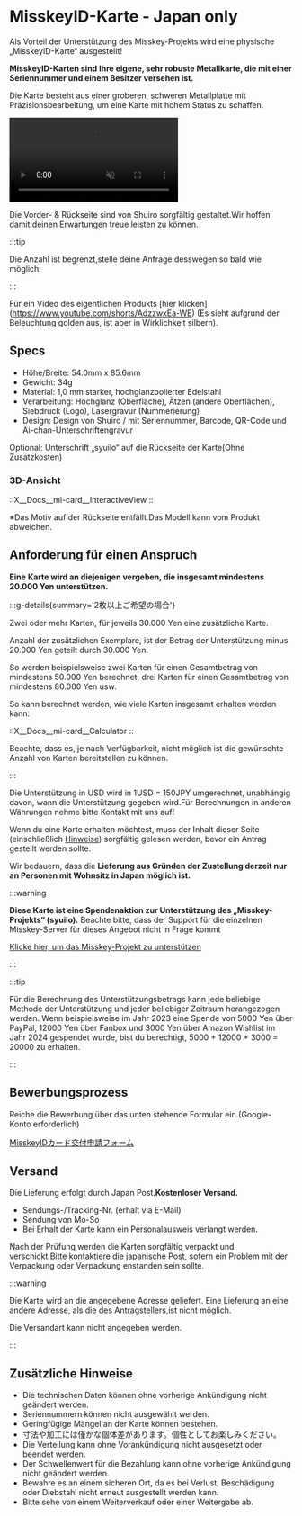 # MisskeyID-Karte - Japan only

Als Vorteil der Unterstützung des Misskey-Projekts wird eine physische „MisskeyID-Karte“ ausgestellt!

**MisskeyID-Karten sind Ihre eigene, sehr robuste Metallkarte, die mit einer Seriennummer und einem Besitzer versehen ist.**

Die Karte besteht aus einer groberen, schweren Metallplatte mit Präzisionsbearbeitung, um eine Karte mit hohem Status zu schaffen.

<video src="/video/mi-id-card-teaser.mp4" muted autoplay loop></video>

Die Vorder- & Rückseite sind von Shuiro sorgfältig gestaltet.Wir hoffen damit deinen Erwartungen treue leisten zu können.

:::tip

Die Anzahl ist begrenzt,stelle deine Anfrage desswegen so bald wie möglich.

:::

Für ein Video des eigentlichen Produkts [hier klicken] (https://www.youtube.com/shorts/AdzzwxEa-WE) (Es sieht aufgrund der Beleuchtung golden aus, ist aber in Wirklichkeit silbern).

## Specs

- Höhe/Breite: 54.0mm x 85.6mm
- Gewicht: 34g
- Material: 1,0 mm starker, hochglanzpolierter Edelstahl
- Verarbeitung: Hochglanz (Oberfläche), Ätzen (andere Oberflächen), Siebdruck (Logo), Lasergravur (Nummerierung)
- Design: Design von Shuiro / mit Seriennummer, Barcode, QR-Code und Ai-chan-Unterschriftengravur

Optional: Unterschrift „syuilo“ auf die Rückseite der Karte(Ohne Zusatzkosten)

### 3D-Ansicht

::X__Docs__mi-card__InteractiveView
::

※Das Motiv auf der Rückseite entfällt.Das Modell kann vom Produkt abweichen.

## Anforderung für einen Anspruch

**Eine Karte wird an diejenigen vergeben, die insgesamt mindestens 20.000 Yen unterstützen.**

:::g-details{summary='2枚以上ご希望の場合'}

Zwei oder mehr Karten, für jeweils 30.000 Yen eine zusätzliche Karte.

Anzahl der zusätzlichen Exemplare, ist der Betrag der Unterstützung minus 20.000 Yen geteilt durch 30.000 Yen.

So werden beispielsweise zwei Karten für einen Gesamtbetrag von mindestens 50.000 Yen berechnet, drei Karten für einen Gesamtbetrag von mindestens 80.000 Yen usw.

So kann berechnet werden, wie viele Karten insgesamt erhalten werden kann:

::X__Docs__mi-card__Calculator
::

Beachte, dass es, je nach Verfügbarkeit, nicht möglich ist die gewünschte Anzahl von Karten bereitstellen zu können.

:::

Die Unterstützung in USD wird in 1USD = 150JPY umgerechnet, unabhängig davon, wann die Unterstützung gegeben wird.Für Berechnungen in anderen Währungen nehme bitte Kontakt mit uns auf!

Wenn du eine Karte erhalten möchtest, muss der Inhalt dieser Seite (einschließlich [Hinweise](#hinweise)) sorgfältig gelesen werden, bevor ein Antrag gestellt werden sollte.

Wir bedauern, dass die **Lieferung aus Gründen der Zustellung derzeit nur an Personen mit Wohnsitz in Japan möglich ist.**

:::warning

**Diese Karte ist eine Spendenaktion zur Unterstützung des „Misskey-Projekts“ (syuilo).**
Beachte bitte, dass der Support für die einzelnen Misskey-Server für dieses Angebot nicht in Frage kommt

[Klicke hier, um das Misskey-Projekt zu unterstützen](/docs/donate/)

:::

:::tip

Für die Berechnung des Unterstützungsbetrags kann jede beliebige Methode der Unterstützung und jeder beliebiger Zeitraum herangezogen werden.
Wenn beispielsweise im Jahr 2023 eine Spende von 5000 Yen über PayPal, 12000 Yen über Fanbox und 3000 Yen über Amazon Wishlist im Jahr 2024 gespendet wurde, bist du berechtigt, 5000 + 12000 + 3000 = 20000 zu erhalten.

:::

## Bewerbungsprozess

Reiche die Bewerbung über das unten stehende Formular ein.(Google-Konto erforderlich)

[MisskeyIDカード交付申請フォーム](https://forms.gle/3EcRw21nUcGqGVk68)

## Versand

Die Lieferung erfolgt durch Japan Post.**Kostenloser Versand.**

- Sendungs-/Tracking-Nr. (erhalt via E-Mail)
- Sendung von Mo-So
- Bei Erhalt der Karte kann ein Personalausweis verlangt werden.

Nach der Prüfung werden die Karten sorgfältig verpackt und verschickt.Bitte kontaktiere die japanische Post, sofern ein Problem mit der Verpackung oder Verpackung enstanden sein sollte.

:::warning

Die Karte wird an die angegebene Adresse geliefert.
Eine Lieferung an eine andere Adresse, als die des Antragstellers,ist nicht möglich.

Die Versandart kann nicht angegeben werden.

:::

## Zusätzliche Hinweise

- Die technischen Daten können ohne vorherige Ankündigung  nicht geändert werden.
- Seriennummern können nicht ausgewählt werden.
- Geringfügige Mängel an der Karte können bestehen.
- 寸法や加工には僅かな個体差があります。個性としてお楽しみください。
- Die Verteilung kann ohne Vorankündigung nicht ausgesetzt oder beendet werden.
- Der Schwellenwert für die Bezahlung kann ohne vorherige Ankündigung nicht geändert werden.
- Bewahre es an einem sicheren Ort, da es bei Verlust, Beschädigung oder Diebstahl nicht erneut ausgestellt werden kann.
- Bitte sehe von einem Weiterverkauf oder einer Weitergabe ab.
